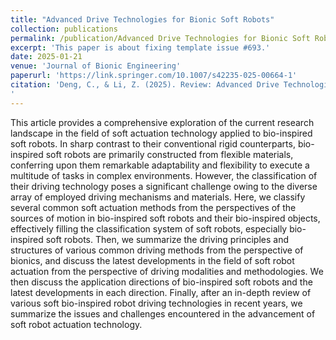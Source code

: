 ```yaml
---
title: "Advanced Drive Technologies for Bionic Soft Robots"
collection: publications
permalink: /publication/Advanced Drive Technologies for Bionic Soft Robots
excerpt: 'This paper is about fixing template issue #693.'
date: 2025-01-21
venue: 'Journal of Bionic Engineering'
paperurl: 'https://link.springer.com/10.1007/s42235-025-00664-1'
citation: 'Deng, C., & Li, Z. (2025). Review: Advanced Drive Technologies for Bionic Soft Robots. Journal of Bionic Engineering. https://doi.org/10.1007/s42235-025-00664-1
'
---
```


This article provides a comprehensive exploration of the current research landscape in the field of soft actuation technology applied to bio-inspired soft robots. In sharp contrast to their conventional rigid counterparts, bio-inspired soft robots are primarily constructed from flexible materials, conferring upon them remarkable adaptability and flexibility to execute a multitude of tasks in complex environments. However, the classification of their driving technology poses a significant challenge owing to the diverse array of employed driving mechanisms and materials. Here, we classify several common soft actuation methods from the perspectives of the sources of motion in bio-inspired soft robots and their bio-inspired objects, effectively filling the classification system of soft robots, especially bio-inspired soft robots. Then, we summarize the driving principles and structures of various common driving methods from the perspective of bionics, and discuss the latest developments in the field of soft robot actuation from the perspective of driving modalities and methodologies. We then discuss the application directions of bio-inspired soft robots and the latest developments in each direction. Finally, after an in-depth review of various soft bio-inspired robot driving technologies in recent years, we summarize the issues and challenges encountered in the advancement of soft robot actuation technology.
